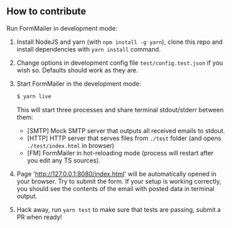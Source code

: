## How to contribute

Run FormMailer in development mode:

1. Install NodeJS and yarn (with `npm install -g yarn`), clone this repo and install dependencies with `yarn install` command.

2. Change options in development config file `test/config.test.json` if you wish so. Defaults should work as they are.

3. Start FormMailer in the development mode:
    ```bash
    $ yarn live
    ```
    This will start three processes and share terminal stdout/stderr between them:
    * [SMTP] Mock SMTP server that outputs all received emails to stdout.
    * [HTTP] HTTP server that serves files from `./test` folder (and opens `./test/index.html` in browser)
    * [FM] FormMailer in hot-reloading mode (process will restart after you edit any TS sources).

4. Page 'http://127.0.0.1:8080/index.html' will be automatically opened in your browser. Try to submit the form. If your setup is working correctly, you should see the contents of the email with posted data in terminal output.

5. Hack away, run `yarn test` to make sure that tests are passing, submit a PR when ready!

